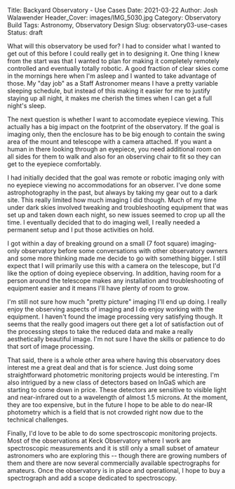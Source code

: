 Title: Backyard Observatory - Use Cases
Date: 2021-03-22
Author: Josh Walawender
Header_Cover: images/IMG_5030.jpg
Category: Observatory Build
Tags: Astronomy, Observatory Design
Slug: observatory03-use-cases
Status: draft

What will this observatory be used for?  I had to consider what I wanted to get out of this before I could really get in to designing it.  One thing I knew from the start was that I wanted to plan for making it completely remotely controlled and eventually totally robotic.  A good fraction of clear skies come in the mornings here when I'm asleep and I wanted to take advantage of those.  My "day job" as a Staff Astronomer means I have a pretty variable sleeping schedule, but instead of this making it easier for me to justify staying up all night, it makes me cherish the times when I can get a full night's sleep.

The next question is whether I want to accomodate eyepiece viewing.  This actually has a big impact on the footprint of the observatory.  If the goal is imaging only, then the enclosure has to be big enough to contain the swing area of the mount and telescope with a camera attached.  If you want a human in there looking through an eyepiece, you need additional room on all sides for them to walk and also for an observing chair to fit so they can get to the eyepiece comfortably.

I had initially decided that the goal was remote or robotic imaging only with no eyepiece viewing no accommodations for an observer.  I've done some astrophotography in the past, but always by taking my gear out to a dark site.  This really limited how much imaging I did though.  Much of my time under dark skies involved tweaking and troubleshooting equipment that was set up and taken down each night, so new issues seemed to crop up all the time.  I eventually decided that to do imaging well, I really needed a permanent setup and I put those activities on hold.

I got within a day of breaking ground on a small (7 foot square) imaging-only observatory before some conversations with other observatory owners and some more thinking made me decide to go with something bigger.  I still expect that I will primarily use this with a camera on the telescope, but I'd like the option of doing eyepiece observing.  In addition, having room for a person around the telescope makes any installation and troubleshooting of equipment easier and it means I'll have plenty of room to grow.

I'm still not sure how much "pretty picture" imaging I'll end up doing.  I really enjoy the observing aspects of imaging and I do enjoy working with the equipment.  I haven't found the image processing very satisfying though.  It seems that the really good imagers out there get a lot of satisfaction out of the processing steps to take the reduced data and make a really aesthetically beautiful image.  I'm not sure I have the skills or patience to do that sort of image processing.

That said, there is a whole other area where having this observatory does interest me a great deal and that is for science.  Just doing some straightforward photometric monitoring projects would be interesting.  I'm also intrigued by a new class of detectors based on InGaS which are starting to come down in price.  These detectors are sensitive to visible light and near-infrared out to a wavelength of almost 1.5 microns.  At the moment, they are too expensive, but in the future I hope to be able to do near-IR photometry which is a field that is not crowded right now due to the technical challenges.

Finally, I'd love to be able to do some spectroscopic monitoring projects.  Most of the observations at Keck Observatory where I work are spectroscopic measurements and it is still only a small subset of amateur astronomers who are exploring this -- though there are growing numbers of them and there are now several commercially available spectrographs for amateurs.  Once the observatory is in place and operational, I hope to buy a spectrograph and add a scope dedicated to spectroscopy.
